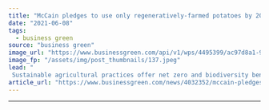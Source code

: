 ```yaml
---
title: "McCain pledges to use only regeneratively-farmed potatoes by 2030"
date: "2021-06-08"
tags: 
  - business green
source: "business green"
image_url: "https://www.businessgreen.com/api/v1/wps/4495399/ac97d8a1-905c-491c-b3f5-e6e0d1ac092a/3/DSC08904-185x114.jpeg"
image_fp: "/assets/img/post_thumbnails/137.jpeg"
lead: "
 Sustainable agricultural practices offer net zero and biodiversity benefits, the frozen chips giant claims ..."
article_url: "https://www.businessgreen.com/news/4032352/mccain-pledges-regeneratively-farmed-potatoes-2030"
---
```


---
